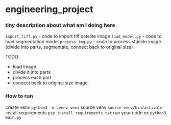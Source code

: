 # engineering_project

### tiny description about what am I doing here
`import_tiff.py` - code to import tiff satelite image
`load_model.py` - code to load segmentation model
`process_img.py` - code to process staelite image (divide into parts, segmentate, connect back to original size)

TODO:
- load image
- divide it into parts
- process each part
- coneect back to original size image

### How to run 
create venv
`python3 -m .venv venv`
source venv
`source venv/bin/activate`
install requirements
`pip install requirements.txt`
run your code 
ex `python3 main.py`